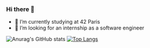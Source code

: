 ### Hi there 👋

- 🌱 I’m currently studying at 42 Paris
- 🤔 I’m looking for an internship as a software engineer






![Anurag's GitHub stats](https://github-readme-stats.vercel.app/api?username=ecariot&count_private=true&theme=dracula)    [![Top Langs](https://github-readme-stats.vercel.app/api/top-langs/?username=ecariot&hide_progress=true&theme=dracula)](https://github.com/ecariot/github-readme-stats)
